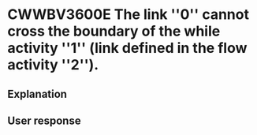 # CWWBV3600E The link ''0'' cannot cross the boundary of the while activity ''1'' (link defined in the flow activity ''2'').

## Explanation

## User response